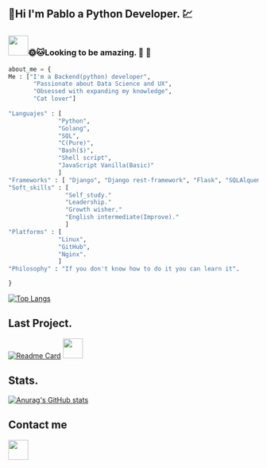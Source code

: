 ## :turtle:Hi I'm Pablo a Python Developer.  :chart: 
### <img src="https://media.giphy.com/media/vFKqnCdLPNOKc/giphy.gif" width="40" height="40" />:sun_with_face::cat:Looking to be amazing. :cactus: :deciduous_tree: 

```python
about_me = {
Me : ["I'm a Backend(python) developer",
       "Passionate about Data Science and UX",
       "Obsessed with expanding my knowledge",
       "Cat lover"]
 
"Languajes" : [
              "Python",
              "Golang",
              "SQL",
              "C(Pure)",
              "Bash($)",
              "Shell script",
              "JavaScript Vanilla(Basic)"
              ]
"Frameworks" : [ "Django", "Django rest-framework", "Flask", "SQLAlquemy",   "Gin", "Gorm" ]
"Soft_skills" : [
                "Self_study."
                "Leadership."
                "Growth wisher."
                "English intermediate(Improve)."
                ]
"Platforms" : [
              "Linux",
              "GitHub",
              "Nginx".
              ]
"Philosophy" : "If you don't know how to do it you can learn it".

}
```


[![Top Langs](https://github-readme-stats.vercel.app/api/top-langs/?username=PabloOsorix&layout=compact&hide=HTML&theme=github_dark)](https://github.com/anuraghazra/github-readme-stats)

## Last Project. 
[![Readme Card](https://github-readme-stats.vercel.app/api/pin/?username=PabloOsorix&repo=AirBnB_clone_v4&theme=github_dark&show_owner=PabloOsorix)](https://github.com/PabloOsorix/AirBnB_clone_v4)  <img src="https://media.giphy.com/media/13HgwGsXF0aiGY/giphy.gif" width="40" height="40" />

## Stats.
[![Anurag's GitHub stats](https://github-readme-stats.vercel.app/api?username=PabloOsorix&theme=github_dark)](https://github.com/anuraghazra/github-readme-stats)


## Contact me
[<img src="https://scontent.fbog12-1.fna.fbcdn.net/v/t39.30808-6/277519684_10158675188522823_7436488509713286219_n.jpg?_nc_cat=1&ccb=1-7&_nc_sid=09cbfe&_nc_ohc=rRhTGlprLewAX9lZFaU&_nc_oc=AQkneWntFtX8k4bTdMAa8jRBNSKoITrV29k5Hu989wtSx9oUhNZG6nXuXHsnagrm9jk&_nc_ht=scontent.fbog12-1.fna&oh=00_AT_e0QKKvBBId3p15lksqXvwz3h4nUh-a2tzd_pP-zySsw&oe=62A964AB" width="40" height="40"/>](https://www.linkedin.com/in/pablo-osorio-2747b021a/)


<!--
**PabloOsorix/PabloOsorix** is a ✨ _special_ ✨ repository because its `README.md` (this file) appears on your GitHub profile.

Here are some ideas to get you started:

🔭 I’m currently working on me
- 🌱 I’m currently learning ...
- 👯 I’m looking to collaborate on ...
- 🤔 I’m looking for help with ...
- 💬 Ask me about ...
- 📫 How to reach me: ...
- 😄 Pronouns: ...
- ⚡ Fun fact: ...
-->
